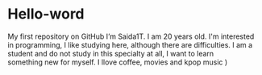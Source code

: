 # Hello-word
My first repository on GitHub
I’m Saida1T. I am 20 years old. I'm interested in programming, I like studying here, although there are difficulties.
I am a student and do not study in this specialty at all, I want to learn something new for myself.
I llove coffee, movies and kpop music ) 
